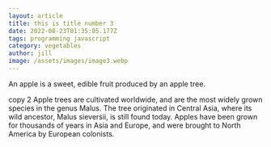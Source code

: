 ```yaml
---
layout: article
title: this is title number 3
date: 2022-08-23T01:35:05.177Z
tags: programming javascript
category: vegetables
author: jill
image: /assets/images/image3.webp
---
```

An apple is a sweet, edible fruit produced by an apple tree.

copy 2 Apple trees are cultivated worldwide, and are the most widely grown species in
the genus Malus. The tree originated in Central Asia, where its wild ancestor,
Malus sieversii, is still found today. Apples have been grown for thousands of
years in Asia and Europe, and were brought to North America by European
colonists.